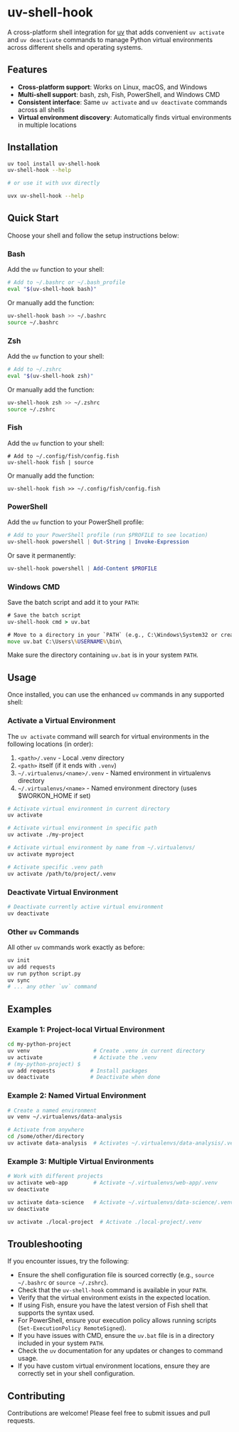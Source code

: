 # uv-shell-hook

A cross-platform shell integration for [uv](https://github.com/astral-sh/uv) that adds convenient
`uv activate` and `uv deactivate` commands to manage Python virtual environments across different
shells and operating systems.

## Features

- **Cross-platform support**: Works on Linux, macOS, and Windows
- **Multi-shell support**: bash, zsh, Fish, PowerShell, and Windows CMD
- **Consistent interface**: Same `uv activate` and `uv deactivate` commands across all shells
- **Virtual environment discovery**: Automatically finds virtual environments in multiple locations

## Installation

```bash
uv tool install uv-shell-hook
uv-shell-hook --help

# or use it with uvx directly

uvx uv-shell-hook --help
```

## Quick Start

Choose your shell and follow the setup instructions below:

### Bash

Add the `uv` function to your shell:

```bash
# Add to ~/.bashrc or ~/.bash_profile
eval "$(uv-shell-hook bash)"
```

Or manually add the function:

```bash
uv-shell-hook bash >> ~/.bashrc
source ~/.bashrc
```

### Zsh

Add the `uv` function to your shell:

```zsh
# Add to ~/.zshrc
eval "$(uv-shell-hook zsh)"
```

Or manually add the function:

```zsh
uv-shell-hook zsh >> ~/.zshrc
source ~/.zshrc
```

### Fish

Add the `uv` function to your shell:

```fish
# Add to ~/.config/fish/config.fish
uv-shell-hook fish | source
```

Or manually add the function:

```fish
uv-shell-hook fish >> ~/.config/fish/config.fish
```

### PowerShell

Add the `uv` function to your PowerShell profile:

```powershell
# Add to your PowerShell profile (run $PROFILE to see location)
uv-shell-hook powershell | Out-String | Invoke-Expression
```

Or save it permanently:

```powershell
uv-shell-hook powershell | Add-Content $PROFILE
```

### Windows CMD

Save the batch script and add it to your `PATH`:

```cmd
# Save the batch script
uv-shell-hook cmd > uv.bat

# Move to a directory in your `PATH` (e.g., C:\Windows\System32 or create a local bin directory)
move uv.bat C:\Users\%USERNAME%\bin\
```

Make sure the directory containing `uv.bat` is in your system `PATH`.

## Usage

Once installed, you can use the enhanced `uv` commands in any supported shell:

### Activate a Virtual Environment

The `uv activate` command will search for virtual environments in the following locations (in
order):

1. `<path>/.venv` - Local .venv directory
2. `<path>` itself (if it ends with `.venv`)
3. `~/.virtualenvs/<name>/.venv` - Named environment in virtualenvs directory
4. `~/.virtualenvs/<name>` - Named environment directory (uses $WORKON_HOME if set)

```bash
# Activate virtual environment in current directory
uv activate

# Activate virtual environment in specific path
uv activate ./my-project

# Activate virtual environment by name from ~/.virtualenvs/
uv activate myproject

# Activate specific .venv path
uv activate /path/to/project/.venv
```

### Deactivate Virtual Environment

```bash
# Deactivate currently active virtual environment
uv deactivate
```

### Other `uv` Commands

All other `uv` commands work exactly as before:

```bash
uv init
uv add requests
uv run python script.py
uv sync
# ... any other `uv` command
```

## Examples

### Example 1: Project-local Virtual Environment

```bash
cd my-python-project
uv venv                    # Create .venv in current directory
uv activate                # Activate the .venv
# (my-python-project) $
uv add requests           # Install packages
uv deactivate             # Deactivate when done
```

### Example 2: Named Virtual Environment

```bash
# Create a named environment
uv venv ~/.virtualenvs/data-analysis

# Activate from anywhere
cd /some/other/directory
uv activate data-analysis  # Activates ~/.virtualenvs/data-analysis/.venv
```

### Example 3: Multiple Virtual Environments

```bash
# Work with different projects
uv activate web-app        # Activate ~/.virtualenvs/web-app/.venv
uv deactivate

uv activate data-science   # Activate ~/.virtualenvs/data-science/.venv
uv deactivate

uv activate ./local-project  # Activate ./local-project/.venv
```

## Troubleshooting

If you encounter issues, try the following:

- Ensure the shell configuration file is sourced correctly (e.g., `source ~/.bashrc` or
  `source ~/.zshrc`).
- Check that the `uv-shell-hook` command is available in your `PATH`.
- Verify that the virtual environment exists in the expected location.
- If using Fish, ensure you have the latest version of Fish shell that supports the syntax used.
- For PowerShell, ensure your execution policy allows running scripts
  (`Set-ExecutionPolicy RemoteSigned`).
- If you have issues with CMD, ensure the `uv.bat` file is in a directory included in your system
  `PATH`.
- Check the `uv` documentation for any updates or changes to command usage.
- If you have custom virtual environment locations, ensure they are correctly set in your shell
  configuration.

## Contributing

Contributions are welcome! Please feel free to submit issues and pull requests.
